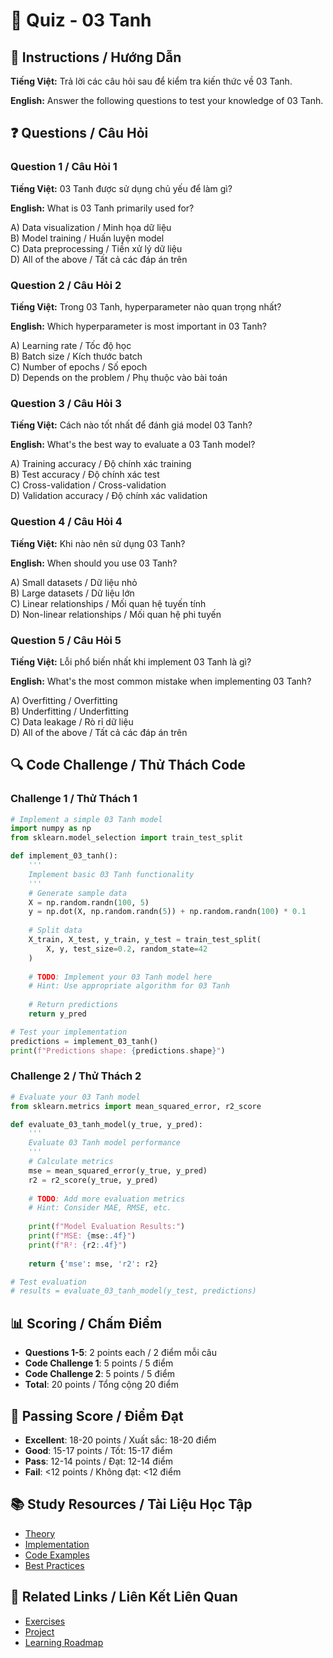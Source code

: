 # 🧠 Quiz - 03 Tanh

## 📝 Instructions / Hướng Dẫn

**Tiếng Việt:** Trả lời các câu hỏi sau để kiểm tra kiến thức về 03 Tanh.

**English:** Answer the following questions to test your knowledge of 03 Tanh.

## ❓ Questions / Câu Hỏi

### Question 1 / Câu Hỏi 1
**Tiếng Việt:** 03 Tanh được sử dụng chủ yếu để làm gì?

**English:** What is 03 Tanh primarily used for?

A) Data visualization / Minh họa dữ liệu  
B) Model training / Huấn luyện model  
C) Data preprocessing / Tiền xử lý dữ liệu  
D) All of the above / Tất cả các đáp án trên

### Question 2 / Câu Hỏi 2
**Tiếng Việt:** Trong 03 Tanh, hyperparameter nào quan trọng nhất?

**English:** Which hyperparameter is most important in 03 Tanh?

A) Learning rate / Tốc độ học  
B) Batch size / Kích thước batch  
C) Number of epochs / Số epoch  
D) Depends on the problem / Phụ thuộc vào bài toán

### Question 3 / Câu Hỏi 3
**Tiếng Việt:** Cách nào tốt nhất để đánh giá model 03 Tanh?

**English:** What's the best way to evaluate a 03 Tanh model?

A) Training accuracy / Độ chính xác training  
B) Test accuracy / Độ chính xác test  
C) Cross-validation / Cross-validation  
D) Validation accuracy / Độ chính xác validation

### Question 4 / Câu Hỏi 4
**Tiếng Việt:** Khi nào nên sử dụng 03 Tanh?

**English:** When should you use 03 Tanh?

A) Small datasets / Dữ liệu nhỏ  
B) Large datasets / Dữ liệu lớn  
C) Linear relationships / Mối quan hệ tuyến tính  
D) Non-linear relationships / Mối quan hệ phi tuyến

### Question 5 / Câu Hỏi 5
**Tiếng Việt:** Lỗi phổ biến nhất khi implement 03 Tanh là gì?

**English:** What's the most common mistake when implementing 03 Tanh?

A) Overfitting / Overfitting  
B) Underfitting / Underfitting  
C) Data leakage / Rò rỉ dữ liệu  
D) All of the above / Tất cả các đáp án trên

## 🔍 Code Challenge / Thử Thách Code

### Challenge 1 / Thử Thách 1
```python
# Implement a simple 03 Tanh model
import numpy as np
from sklearn.model_selection import train_test_split

def implement_03_tanh():
    '''
    Implement basic 03 Tanh functionality
    '''
    # Generate sample data
    X = np.random.randn(100, 5)
    y = np.dot(X, np.random.randn(5)) + np.random.randn(100) * 0.1
    
    # Split data
    X_train, X_test, y_train, y_test = train_test_split(
        X, y, test_size=0.2, random_state=42
    )
    
    # TODO: Implement your 03 Tanh model here
    # Hint: Use appropriate algorithm for 03 Tanh
    
    # Return predictions
    return y_pred

# Test your implementation
predictions = implement_03_tanh()
print(f"Predictions shape: {predictions.shape}")
```

### Challenge 2 / Thử Thách 2
```python
# Evaluate your 03 Tanh model
from sklearn.metrics import mean_squared_error, r2_score

def evaluate_03_tanh_model(y_true, y_pred):
    '''
    Evaluate 03 Tanh model performance
    '''
    # Calculate metrics
    mse = mean_squared_error(y_true, y_pred)
    r2 = r2_score(y_true, y_pred)
    
    # TODO: Add more evaluation metrics
    # Hint: Consider MAE, RMSE, etc.
    
    print(f"Model Evaluation Results:")
    print(f"MSE: {mse:.4f}")
    print(f"R²: {r2:.4f}")
    
    return {'mse': mse, 'r2': r2}

# Test evaluation
# results = evaluate_03_tanh_model(y_test, predictions)
```

## 📊 Scoring / Chấm Điểm

- **Questions 1-5**: 2 points each / 2 điểm mỗi câu
- **Code Challenge 1**: 5 points / 5 điểm
- **Code Challenge 2**: 5 points / 5 điểm
- **Total**: 20 points / Tổng cộng 20 điểm

## 🎯 Passing Score / Điểm Đạt

- **Excellent**: 18-20 points / Xuất sắc: 18-20 điểm
- **Good**: 15-17 points / Tốt: 15-17 điểm  
- **Pass**: 12-14 points / Đạt: 12-14 điểm
- **Fail**: <12 points / Không đạt: <12 điểm

## 📚 Study Resources / Tài Liệu Học Tập

- [Theory](./THEORY_03_tanh.md)
- [Implementation](./IMPLEMENTATION_03_tanh.md)
- [Code Examples](./CODE_EXAMPLES_03_tanh.md)
- [Best Practices](./BEST_PRACTICES_03_tanh.md)

## 🔗 Related Links / Liên Kết Liên Quan

- [Exercises](./EXERCISES_03_tanh.md)
- [Project](./PROJECT_03_tanh.md)
- [Learning Roadmap](./LEARNING_ROADMAP_03_tanh.md)
